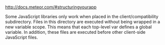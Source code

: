 http://docs.meteor.com/#structuringyourapp

Some JavaScript libraries only work when placed in the
client/compatibility subdirectory. Files in this directory are
executed without being wrapped in a new variable scope. This means
that each top-level var defines a global variable. In addition, these
files are executed before other client-side JavaScript files.

